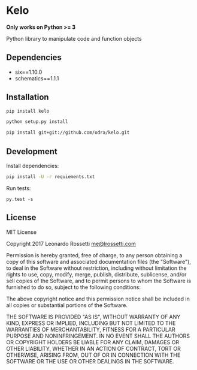 # Kelo

**Only works on Python >= 3**

Python library to manipulate code and function objects

## Dependencies

* six==1.10.0
* schematics==1.1.1

## Installation

```sh
pip install kelo
```

```sh
python setup.py install
```

```sh
pip install git+git://github.com/odra/kelo.git
```

## Development

Install dependencies:

```sh
pip install -U -r requiements.txt
```

Run tests:

```
py.test -s
```

## License

MIT License

Copyright 2017  Leonardo Rossetti <me@lrossetti.com>

Permission is hereby granted, free of charge, to any person obtaining a copy of this software and associated documentation files (the "Software"), to deal in the Software without restriction, including without limitation the rights to use, copy, modify, merge, publish, distribute, sublicense, and/or sell copies of the Software, and to permit persons to whom the Software is furnished to do so, subject to the following conditions:

The above copyright notice and this permission notice shall be included in all copies or substantial portions of the Software.

THE SOFTWARE IS PROVIDED "AS IS", WITHOUT WARRANTY OF ANY KIND, EXPRESS OR IMPLIED, INCLUDING BUT NOT LIMITED TO THE WARRANTIES OF MERCHANTABILITY, FITNESS FOR A PARTICULAR PURPOSE AND NONINFRINGEMENT. IN NO EVENT SHALL THE AUTHORS OR COPYRIGHT HOLDERS BE LIABLE FOR ANY CLAIM, DAMAGES OR OTHER LIABILITY, WHETHER IN AN ACTION OF CONTRACT, TORT OR OTHERWISE, ARISING FROM, OUT OF OR IN CONNECTION WITH THE SOFTWARE OR THE USE OR OTHER DEALINGS IN THE SOFTWARE.
